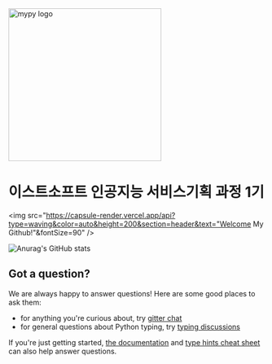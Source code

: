 <img src="docs/source/mypy_light.svg" alt="mypy logo" width="300px"/>

이스트소프트 인공지능 서비스기획 과정 1기
=======================================

<img src="https://capsule-render.vercel.app/api?type=waving&color=auto&height=200&section=header&text="Welcome My Github!"&fontSize=90" />


![Anurag's GitHub stats](https://github-readme-stats.vercel.app/api?username=anuraghazra&show_icons=true&theme=transparent)


Got a question?
---------------

We are always happy to answer questions! Here are some good places to ask them:

- for anything you're curious about, try [gitter chat](https://gitter.im/python/typing)
- for general questions about Python typing, try [typing discussions](https://github.com/python/typing/discussions)

If you're just getting started,
[the documentation](https://mypy.readthedocs.io/en/stable/index.html)
and [type hints cheat sheet](https://mypy.readthedocs.io/en/stable/cheat_sheet_py3.html)
can also help answer questions.